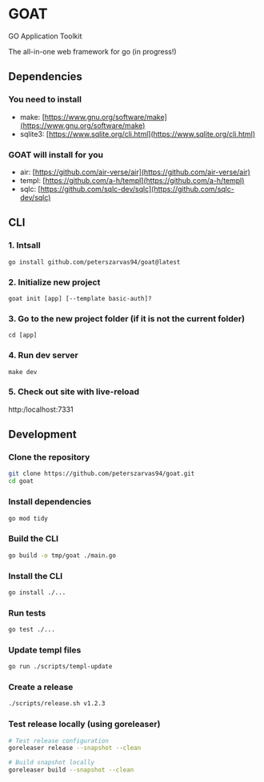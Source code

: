 # GOAT

GO Application Toolkit

The all-in-one web framework for go (in progress!)

## Dependencies

### You need to install

- make: [https://www.gnu.org/software/make](https://www.gnu.org/software/make)
- sqlite3: [https://www.sqlite.org/cli.html](https://www.sqlite.org/cli.html)

### GOAT will install for you

- air: [https://github.com/air-verse/air](https://github.com/air-verse/air)
- templ: [https://github.com/a-h/templ](https://github.com/a-h/templ)
- sqlc: [https://github.com/sqlc-dev/sqlc](https://github.com/sqlc-dev/sqlc)

## CLI

### 1. Intsall

`go install github.com/peterszarvas94/goat@latest`

### 2. Initialize new project

`goat init [app] [--template basic-auth]?`

### 3. Go to the new project folder (if it is not the current folder)

`cd [app]`

### 4. Run dev server

`make dev`

### 5. Check out site with live-reload

http:/localhost:7331

## Development

### Clone the repository

```bash
git clone https://github.com/peterszarvas94/goat.git
cd goat
```

### Install dependencies

```bash
go mod tidy
```

### Build the CLI

```bash
go build -o tmp/goat ./main.go
```

### Install the CLI

```bash
go install ./...
```

### Run tests

```bash
go test ./...
```

### Update templ files

```bash
go run ./scripts/templ-update
```

### Create a release

```bash
./scripts/release.sh v1.2.3
```

### Test release locally (using goreleaser)

```bash
# Test release configuration
goreleaser release --snapshot --clean

# Build snapshot locally  
goreleaser build --snapshot --clean
```

